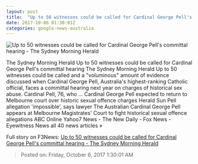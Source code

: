 ```yaml
---
layout: post
title:  "Up to 50 witnesses could be called for Cardinal George Pell's committal hearing - The Sydney Morning Herald"
date: 2017-10-06 01:30:01Z
categories: google-news-australia
---
```


![Up to 50 witnesses could be called for Cardinal George Pell's committal hearing - The Sydney Morning Herald](http://www.smh.com.au/content/dam/images/g/y/v/e/r/5/image.related.socialLead.620x349.gyvds0.png/1507256881014.jpg)

The Sydney Morning Herald Up to 50 witnesses could be called for Cardinal George Pell's committal hearing The Sydney Morning Herald Up to 50 witnesses could be called and a "voluminous" amount of evidence discussed when Cardinal George Pell, Australia's highest-ranking Catholic official, faces a committal hearing next year on charges of historical sex abuse. Cardinal Pell, 76, who ... Cardinal George Pell expected to return to Melbourne court over historic sexual offence charges Herald Sun Pell allegation 'impossible', says lawyer The Australian Cardinal George Pell appears at Melbourne Magistrates' Court to fight historical sexual offence allegations ABC Online Yahoo7 News - The New Daily - Fox News - Eyewitness News all 40 news articles »


Full story on F3News: [Up to 50 witnesses could be called for Cardinal George Pell's committal hearing - The Sydney Morning Herald](http://www.f3nws.com/n/tfdVSG)

> Posted on: Friday, October 6, 2017 1:30:01 AM
